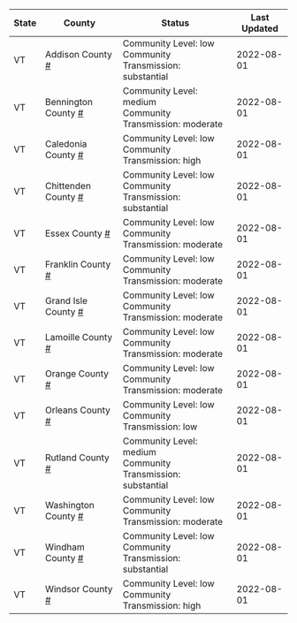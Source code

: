 State | County | Status | Last Updated
--- | --- | --- | --- 
VT | Addison County <a href="#addison_county">#</a> | <a name="addison_county"></a>Community Level: low<br/>Community Transmission: substantial | 2022-08-01
VT | Bennington County <a href="#bennington_county">#</a> | <a name="bennington_county"></a>Community Level: medium<br/>Community Transmission: moderate | 2022-08-01
VT | Caledonia County <a href="#caledonia_county">#</a> | <a name="caledonia_county"></a>Community Level: low<br/>Community Transmission: high | 2022-08-01
VT | Chittenden County <a href="#chittenden_county">#</a> | <a name="chittenden_county"></a>Community Level: low<br/>Community Transmission: substantial | 2022-08-01
VT | Essex County <a href="#essex_county">#</a> | <a name="essex_county"></a>Community Level: low<br/>Community Transmission: moderate | 2022-08-01
VT | Franklin County <a href="#franklin_county">#</a> | <a name="franklin_county"></a>Community Level: low<br/>Community Transmission: moderate | 2022-08-01
VT | Grand Isle County <a href="#grand_isle_county">#</a> | <a name="grand_isle_county"></a>Community Level: low<br/>Community Transmission: moderate | 2022-08-01
VT | Lamoille County <a href="#lamoille_county">#</a> | <a name="lamoille_county"></a>Community Level: low<br/>Community Transmission: moderate | 2022-08-01
VT | Orange County <a href="#orange_county">#</a> | <a name="orange_county"></a>Community Level: low<br/>Community Transmission: moderate | 2022-08-01
VT | Orleans County <a href="#orleans_county">#</a> | <a name="orleans_county"></a>Community Level: low<br/>Community Transmission: low | 2022-08-01
VT | Rutland County <a href="#rutland_county">#</a> | <a name="rutland_county"></a>Community Level: medium<br/>Community Transmission: substantial | 2022-08-01
VT | Washington County <a href="#washington_county">#</a> | <a name="washington_county"></a>Community Level: low<br/>Community Transmission: moderate | 2022-08-01
VT | Windham County <a href="#windham_county">#</a> | <a name="windham_county"></a>Community Level: low<br/>Community Transmission: substantial | 2022-08-01
VT | Windsor County <a href="#windsor_county">#</a> | <a name="windsor_county"></a>Community Level: low<br/>Community Transmission: high | 2022-08-01
